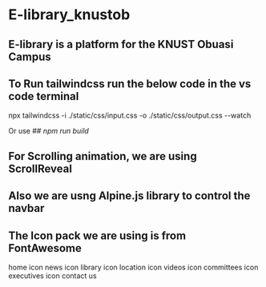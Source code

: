# E-library_knustob
## E-library is a platform for the KNUST Obuasi Campus

## To Run tailwindcss run the below code in the vs code terminal
npx tailwindcss -i ./static/css/input.css -o ./static/css/output.css --watch

Or use ## *npm run build*

## For Scrolling animation, we are using ScrollReveal
<script src="https://unpkg.com/scrollreveal"></script>

##  Also we are usng Alpine.js library to control the navbar
<script defer src="https://unpkg.com/alpinejs@3.10.3/dist/cdn.min.js"></script>

## The Icon pack we are using is from FontAwesome
<script src="https://kit.fontawesome.com/a04dfe1eb8.js" crossorigin="anonymous"></script>


<!-- ICONS -->
home icon <i class="fa-solid fa-house"></i>
news icon <i class="fa-solid fa-newspaper"></i>
library icon <i class="fa-solid fa-book"></i>
location icon <i class="fa-solid fa-location-dot"></i>
videos icon <i class="fa-solid fa-video"></i>
committees icon <i class="fa-solid fa-people-group"></i>
executives icon <i class="fa-solid fa-user"></i>
contact us <i class="fa-solid fa-messages"></i>